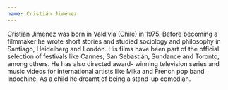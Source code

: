 ```yaml
---
name: Cristián Jiménez
---
```

Cristián Jiménez was born in Valdivia (Chile) in 1975. Before becoming a filmmaker he wrote short stories and studied sociology and philosophy in Santiago, Heidelberg and London. His films have been part of the official selection of festivals like Cannes, San Sebastián, Sundance and Toronto, among others. He has also directed award- winning television series and music videos for international artists like Mika and French pop band Indochine. As a child he dreamt of being a stand-up comedian.